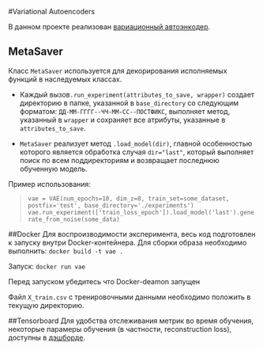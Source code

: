 #Variational Autoencoders

В данном проекте реализован [вариационный автоэнкодер](https://arxiv.org/abs/1312.6114). 

## MetaSaver 

Класс ```MetaSaver``` используется для декорирования исполняемых функций в наследуемых классах.

- Каждый вызов```.run_experiment(attributes_to_save, wrapper)``` создает директорию в папке, указанной в ```base_directory``` со следующим 
форматом: ```ДД-ММ-ГГГГ--ЧЧ-ММ-СС--ПОСТФИКС```, выполняет метод, указанный в ```wrapper``` и сохраняет все атрибуты, указанные в ```attributes_to_save```.

- ```MetaSaver``` реализует метод ```.load_model(dir)```, главной особенностью которого является обработка случая ```dir="last"```, который выполняет поиск по всем поддиректориям и возвращает последнюю обученную модель.

Пример использования:

> ```vae = VAE(num_epochs=10, dim_z=8, train_set=some_dataset, postfix='test', base_directory='./experiments')```
> ```vae.run_experiment(['train_loss_epoch']).load_model('last').generate_from_noise(some_data)```       

##Docker 
Для воспроизводимости эксперимента, весь код подготовлен к запуску внутри Docker-контейнера.
Для сборки образа необходимо выполнить:
```docker build -t vae .```

Запуск: ```docker run vae```

Перед запуском убедитесь что Docker-deamon запущен

Файл ```X_train.csv``` с тренировочными данными необходимо положить в текущую директорию.


##Tensorboard
Для удобства отслеживания метрик во время обучения, некоторые парамеры обучения (в частности, reconstruction loss), доступны в [дэшборде](localhost:6006).   
